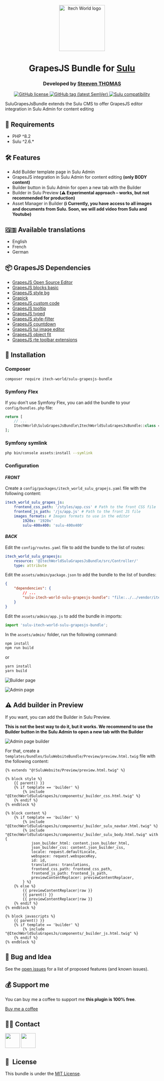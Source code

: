 <div align="center">
    <img width="150" src="./doc/images/logo.png" alt="Itech World logo">
</div>

<h1 align="center">GrapesJS Bundle for <a href="https://sulu.io" target="_blank">Sulu</a></h1>

<h3 align="center">Developed by <a href="https://github.com/steeven-th" target="_blank">Steeven THOMAS</a></h3>
<p align="center">
    <a href="LICENSE" target="_blank">
        <img src="https://img.shields.io/badge/license-MIT-green" alt="GitHub license">
    </a>
    <a href="https://github.com/steeven-th/SuluGrapesJsBundle/releases" target="_blank">
        <img src="https://img.shields.io/badge/release-v0.1.6-b-blue" alt="GitHub tag (latest SemVer)">
    </a>
    <a href="https://sulu.io/" target="_blank">
        <img src="https://img.shields.io/badge/sulu_compatibility-%3E=2.6-cyan" alt="Sulu compatibility">
    </a>
</p>
SuluGrapesJsBundle extends the Sulu CMS to offer GrapesJS editor integration in Sulu Admin for content editing

## 📂 Requirements

* PHP ^8.2
* Sulu ^2.6.*

## 🛠️ Features

* Add Builder template page in Sulu Admin
* GrapesJS integration in Sulu Admin for content editing **(only BODY content)**
* Builder button in Sulu Admin for open a new tab with the Builder
* Builder in Sulu Preview **(⚠️ Experimental approach – works, but not recommended for production)**
* Asset Manager in Builder **(ℹ️ Currently, you have access to all images and documents from Sulu. Soon, we will add video from Sulu and Youtube)**

## 🇬🇧 Available translations

* English
* French
* German

## 📦 GrapesJS Dependencies

* [GrapesJS Open Source Editor](https://grapesjs.com/docs/)
* [GrapesJS blocks basic](https://github.com/GrapesJS/blocks-basic)
* [GrapesJS style bg](https://github.com/GrapesJS/style-bg)
* [Grapick](https://github.com/artf/grapick)
* [GrapesJS custom code](https://github.com/GrapesJS/components-custom-code)
* [GrapesJS tooltip](https://github.com/GrapesJS/components-tooltip)
* [GrapesJS typed](https://github.com/GrapesJS/components-typed)
* [GrapesJS style-filter](https://github.com/GrapesJS/style-filter)
* [GrapesJS countdown](https://github.com/GrapesJS/components-countdown)
* [GrapesJS tui image editor](https://github.com/GrapesJS/tui-image-editor)
* [GrapesJS object fit](https://github.com/steeven-th/grapesjs-object-fit)
* [GrapesJS rte toolbar extensions](https://github.com/steeven-th/grapesjs-rte-toolbar-extensions)

## 📝 Installation

### Composer
```bash
composer require itech-world/sulu-grapesjs-bundle
```

### Symfony Flex
If you don't use Symfony Flex, you can add the bundle to your `config/bundles.php` file:
```php
return [
    // ...
    ItechWorld\SuluGrapesJsBundle\ItechWorldSuluGrapesJsBundle::class => true,
];
```

### Symfony symlink

```bash
php bin/console assets:install --symlink
```

### Configuration

#### ***FRONT***

Create a `config/packages/itech_world_sulu_grapejs.yaml` file with the following content:
```yaml
itech_world_sulu_grapes_js:
    frontend_css_path: '/styles/app.css' # Path to the front CSS file
    frontend_js_path: '/js/app.js' # Path to the front JS file
    images_formats: # Images formats to use in the editor
        1920x: '1920x'
        sulu-400x400: 'sulu-400x400'
```

#### ***BACK***

Edit the `config/routes.yaml` file to add the bundle to the list of routes:
```yaml
itech_world_sulu_grapesjs:
    resource: '@ItechWorldSuluGrapesJsBundle/src/Controller/'
    type: attribute
```

Edit the `assets/admin/package.json` to add the bundle to the list of bundles:
```json
{
    "dependencies": {
        // ...
        "sulu-itech-world-sulu-grapesjs-bundle": "file:../../vendor/itech-world/sulu-grapesjs-bundle/public/js"
    }
}
```

Edit the `assets/admin/app.js` to add the bundle in imports:
```js
import 'sulu-itech-world-sulu-grapesjs-bundle';
```

In the `assets/admin/` folder, run the following command:
```bash
npm install
npm run build
```

or

```bash
yarn install
yarn build
```

![Builder page](./doc/images/builder_page.png)

![Admin page](./doc/images/admin_page.png)

## ⚠️ Add builder in Preview

If you want, you can add the Builder in Sulu Preview.

**This is not the best way to do it, but it works. We recommend to use the Builder button in the Sulu Admin to open a new tab with the Builder**

![Admin page builder](./doc/images/admin_page_builder.png)

For that, create a `templates/bundles/SuluWebsiteBundle/Preview/preview.html.twig` file with the following content:
```twig
{% extends "@!SuluWebsite/Preview/preview.html.twig" %}

{% block style %}
    {{ parent() }}
    {% if template == 'builder' %}
        {% include "@ItechWorldSuluGrapesJs/components/_builder_css.html.twig" %}
    {% endif %}
{% endblock %}

{% block content %}
    {% if template == 'builder' %}
        {% include "@ItechWorldSuluGrapesJs/components/_builder_sulu_navbar.html.twig" %}
        {% include "@ItechWorldSuluGrapesJs/components/_builder_sulu_body.html.twig" with {
            json_builder_html: content.json_builder_html,
            json_builder_css: content.json_builder_css,
            locale: request.defaultLocale,
            webspace: request.webspaceKey,
            id: id,
            translations: translations,
            frontend_css_path: frontend_css_path,
            frontend_js_path: frontend_js_path,
            previewContentReplacer: previewContentReplacer,
        } %}
    {% else %}
        {{ previewContentReplacer|raw }}
        {{ parent() }}
        {{ previewContentReplacer|raw }}
    {% endif %}
{% endblock %}

{% block javascripts %}
    {{ parent() }}
    {% if template == 'builder' %}
        {% include "@ItechWorldSuluGrapesJs/components/_builder_js.html.twig" %}
    {% endif %}
{% endblock %}
```

## 🐛 Bug and Idea

See the [open issues](https://github.com/steeven-th/SuluGrapesJsBundle/issues) for a list of proposed
features (and known issues).

## 💰 Support me

You can buy me a coffee to support me **this plugin is 100% free**.

[Buy me a coffee](https://www.buymeacoffee.com/steeven.th)

## 👨‍💻 Contact

<a href="https://steeven-th.dev"><img src="https://avatars.githubusercontent.com/u/82022828?s=96&v=4" width="48"></a>
<a href="https://x.com/ThomasSteeven2"><img src="https://upload.wikimedia.org/wikipedia/commons/thumb/2/2d/Twitter_X.png/640px-Twitter_X.png" width="48"></a>

## 📘&nbsp; License

This bundle is under the [MIT License](LICENSE).

